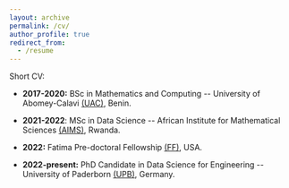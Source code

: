 ```yaml
---
layout: archive
permalink: /cv/
author_profile: true
redirect_from:
  - /resume
---
```


Short CV:

- **2017-2020:** BSc in Mathematics and Computing -- University of Abomey-Calavi [(UAC)](https://uac.bj/), Benin.

- **2021-2022**: MSc in Data Science -- African Institute for Mathematical Sciences [(AIMS)](https://aims.ac.rw/), Rwanda.

- **2022:** Fatima Pre-doctoral Fellowship [(FF)](https://www.fatimafellowship.com/fellows-2022), USA.

- **2022-present:** PhD Candidate in Data Science for Engineering -- University of Paderborn [(UPB)](https://www.uni-paderborn.de/en/person/97995), Germany.
